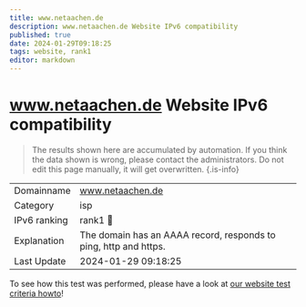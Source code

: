```yaml
---
title: www.netaachen.de
description: www.netaachen.de Website IPv6 compatibility
published: true
date: 2024-01-29T09:18:25
tags: website, rank1
editor: markdown
---
```


# www.netaachen.de Website IPv6 compatibility

> The results shown here are accumulated by automation. If you think the data shown is wrong, please contact the administrators. 
> Do not edit this page manually, it will get overwritten.
{.is-info}


|   |   |
| - | - |
| Domainname | www.netaachen.de
| Category | isp |
| IPv6 ranking | rank1 :1st_place_medal: |
| Explanation | The domain has an AAAA record, responds to ping, http and https. |
| Last Update | 2024-01-29 09:18:25 |

To see how this test was performed, please have a look at [our website test criteria howto](/howto/testcriteria/website)!

